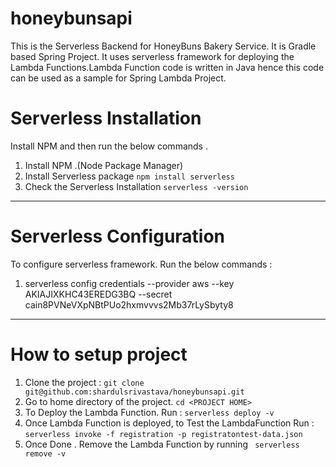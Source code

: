 # honeybunsapi
This is the Serverless Backend for HoneyBuns Bakery Service. It is Gradle based Spring Project.
It uses serverless framework for deploying the Lambda Functions.Lambda Function code is written in Java hence this code can be used as a sample for Spring Lambda Project.

# Serverless Installation

Install NPM and then run the below commands .

1. Install NPM .(Node Package Manager)
2. Install Serverless package `npm install serverless`
3. Check the Serverless Installation `serverless -version`

----

# Serverless Configuration

To configure serverless framework. Run the below commands :

1. serverless config credentials --provider aws --key AKIAJIXKHC43EREDG3BQ --secret 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

---
# How to setup project

1. Clone the project : `git clone git@github.com:shardulsrivastava/honeybunsapi.git`
2. Go to home directory of the project. `cd <PROJECT HOME> `
3. To Deploy the Lambda Function. Run  : `serverless deploy -v`
4. Once Lambda Function is deployed, to Test the LambdaFunction Run : `serverless invoke -f registration -p registratontest-data.json`
5. Once Done . Remove the Lambda Function by running ` serverless remove -v`
